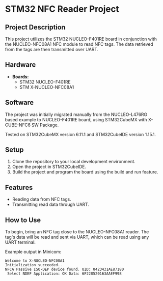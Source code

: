 # STM32 NFC Reader Project

## Project Description
This project utilizes the STM32 NUCLEO-F401RE board in conjunction with the NUCLEO-NFC08A1 NFC module to read NFC tags. The data retrieved from the tags are then transmitted over UART.

## Hardware
- **Boards:**
  - STM32 NUCLEO-F401RE
  - STM X-NUCLEO-NFC08A1

## Software
The project was initially migrated manually from the NUCLEO-L476RG based example to NUCLEO-F401RE board, using STM32CubeMX with X-CUBE-NFC6 SW Package.

Tested on STM32CubeMX version 6.11.1 and STM32CubeIDE version 1.15.1.

## Setup
1. Clone the repository to your local development environment.
2. Open the project in STM32CubeIDE.
3. Build the project and program the board using the build and run feature.

## Features
- Reading data from NFC tags.
- Transmitting read data through UART.

## How to Use
To begin, bring an NFC tag close to the NUCLEO-NFC08A1 reader. The tag's data will be read and sent via UART, which can be read using any UART terminal.

Example output in Minicom:
```
Welcome to X-NUCLEO-NFC08A1
Initialization succeeded..
NFCA Passive ISO-DEP device found. UID: 0423431AE87180
 Select NDEF Application: OK Data: 6F228520163AAEF998
```
